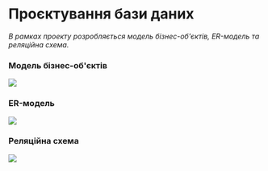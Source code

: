 # Проєктування бази даних

*В рамках проекту розробляється модель бізнес-об'єктів, ER-модель та реляційна схема.*

### Модель бізнес-об'єктів
![](http://www.plantuml.com/plantuml/proxy?cache=no&src=https://raw.githubusercontent.com/sholotyuk/pinTask/master/src/uml/BEM)

### ER-модель
![](http://www.plantuml.com/plantuml/png/ZLBDRjGm4BxFKrWvLjrgjmTE51K93aY0gi8Bk8ctcFNQhNz00I6L0tkgnAr8bG11Nw10KH6KVORn6-4akCbkOsbpoJZVZsU-oRQnL5it5M2v5GnkZvMqnF1NR6jqY-HAABsr9sW-kND_Tu1NECSB_8b__34mMP164yfGb6I7QQCaUGqaFBoeNyumBUcKrOS3joTuFc5bVJfqL73BcO4trnQxIh15WrhS4fvICraa5CnIBhecJ_Y-fDRfwAJfou9Qsc7SrPQDQMwNUfNyqB77uSA4SPJTxDAM1zqkTxHwpg9zOf9xFBTSIQhBG0kK40k15rIuBkc1COwPXb2rrtJNvhZa-OWBRgoIgqZQbBBX-bes66IZzL5M1vp2cWMdq2gLczXQ2pxaSWAXMDJ5i00YfqUQm697AJGwLqFrZXA0bAXXB87DFk0_9m7s2UDcMd6Q011_j9wP8fJYn1skub4d2vhlFxDah9Hb6l2JFy8VU8v__GbUuhcV-HF_dk2tyEcIu4M5u2__3l0ZViKpF2CPdk9dd970lzh0sGP-2TLldFiZ_zOVLrNmcsU0fq7t0R-JpU7c49WiufNReNPJyGy0)

### Реляційна схема
![](https://github.com/sholotyuk/PROJECT-4/blob/master/docs/images/Rel%20scheme.png)
